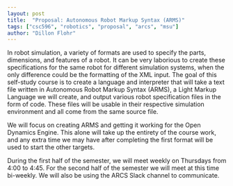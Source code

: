 ```yaml
---
layout: post
title:  "Proposal: Autonomous Robot Markup Syntax (ARMS)"
tags: ["csc596", "robotics", "proposal", "arcs", "msu"]
author: "Dillon Flohr"
---
```


In robot simulation, a variety of formats are used to specify the parts, dimensions, and features of a robot. It can be very laborious to create these specifications for the same robot for different simulation systems, when the only difference could be the formatting of the XML input. The goal of this self-study course is to create a language and interpreter that will take a text file written in Autonomous Robot Markup Syntax (ARMS), a Light Markup Language we will create, and output various robot specification files in the form of code. These files will be usable in their respective simulation environment and all come from the same source file.

We will focus on creating ARMS and getting it working for the Open Dynamics Engine. This alone will take up the entirety of the course work, and any extra time we may have after completing the first format will be used to start the other targets.

During the first half of the semester, we will meet weekly on Thursdays from 4:00 to 4:45. For the second half of the semester we will meet at this time bi-weekly. We will also be using the ARCS Slack channel to communicate.
